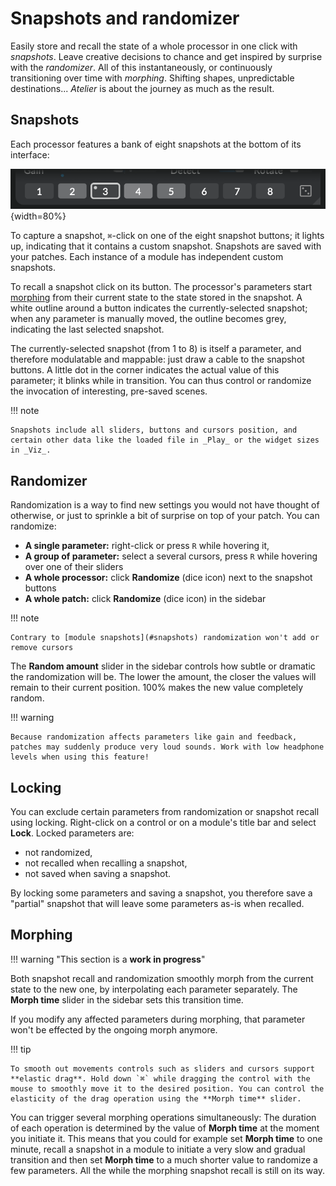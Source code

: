 # Snapshots and randomizer

Easily store and recall the state of a whole processor in one click with _snapshots_. Leave creative decisions to chance and get inspired by surprise with the _randomizer_. All of this instantaneously, or continuously transitioning over time with _morphing_. Shifting shapes, unpredictable destinations... _Atelier_ is about the journey as much as the result.

## Snapshots

Each processor features a bank of eight snapshots at the bottom of its interface:

![A screenshot showing a bank of snapshots at the bottom of a processor](../assets/images/atelier/morphing/morphing-snapshot-banks.png){width=80%}

To capture a snapshot, `⌘`-click on one of the eight snapshot buttons; it lights up, indicating that it contains a custom snapshot. Snapshots are saved with your patches. Each instance of a module has independent custom snapshots.

To recall a snapshot click on its button. The processor's parameters start [morphing](#morphing) from their current state to the state stored in the snapshot. A white outline around a button indicates the currently-selected snapshot; when any parameter is manually moved, the outline becomes grey, indicating the last selected snapshot.

The currently-selected snapshot (from 1 to 8) is itself a parameter, and therefore modulatable and mappable: just draw a cable to the snapshot buttons. A little dot in the corner indicates the actual value of this parameter; it blinks while in transition. You can thus control or randomize the invocation of interesting, pre-saved scenes.

!!! note

    Snapshots include all sliders, buttons and cursors position, and certain other data like the loaded file in _Play_ or the widget sizes in _Viz_.

## Randomizer

Randomization is a way to find new settings you would not have thought of otherwise, or just to sprinkle a bit of surprise on top of your patch. You can randomize:

- **A single parameter:** right-click or press `R` while hovering it,
- **A group of parameter:** select a several cursors, press `R` while hovering over one of their sliders
- **A whole processor:** click **Randomize** (dice icon) next to the snapshot buttons
- **A whole patch:** click **Randomize** (dice icon) in the sidebar

!!! note

    Contrary to [module snapshots](#snapshots) randomization won't add or remove cursors

The **Random amount** slider in the sidebar controls how subtle or dramatic the randomization will be. The lower the amount, the closer the values will remain to their current position. 100% makes the new value completely random.

!!! warning

    Because randomization affects parameters like gain and feedback, patches may suddenly produce very loud sounds. Work with low headphone levels when using this feature!

## Locking

You can exclude certain parameters from randomization or snapshot recall using locking. Right-click on a control or on a module's title bar and select **Lock**. Locked parameters are:

- not randomized,
- not recalled when recalling a snapshot,
- not saved when saving a snapshot.

By locking some parameters and saving a snapshot, you therefore save a "partial" snapshot that will leave some parameters as-is when recalled.

## Morphing

!!! warning "This section is a **work in progress**"

Both snapshot recall and randomization smoothly morph from the current state to the new one, by interpolating each parameter separately. The **Morph time** slider in the sidebar sets this transition time.

If you modify any affected parameters during morphing, that parameter won't be effected by the ongoing morph anymore.

!!! tip

    To smooth out movements controls such as sliders and cursors support **elastic drag**. Hold down `⌘` while dragging the control with the mouse to smoothly move it to the desired position. You can control the elasticity of the drag operation using the **Morph time** slider.

You can trigger several morphing operations simultaneously: The duration of each operation is determined by the value of **Morph time** at the moment you initiate it. This means that you could for example set **Morph time** to one minute, recall a snapshot in a module to initiate a very slow and gradual transition and then set **Morph time** to a much shorter value to randomize a few parameters. All the while the morphing snapshot recall is still on its way.
